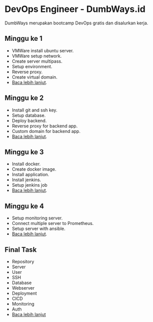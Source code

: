 # **DevOps Engineer - DumbWays.id**
DumbWays merupakan bootcamp DevOps gratis dan disalurkan kerja.

## **Minggu ke 1**
- VMWare install ubuntu server.
- VMWare setup network.
- Create server multipass.
- Setup environment.
- Reverse proxy.
- Create virtual domain.
- [Baca lebih lanjut](week-1/README.md).

## **Minggu ke 2**
- Install git and ssh key.
- Setup database.
- Deploy backend.
- Reverse proxy for backend app.
- Custom domain for backend app.
- [Baca lebih lanjut](week-2/README.md).

## **Minggu ke 3**
- Install docker.
- Create docker image.
- Install application.
- Install jenkins.
- Setup jenkins job
- [Baca lebih lanjut](week-3/README.md).

## **Minggu ke 4**
- Setup monitoring server.
- Connect multiple server to Prometheus.
- Setup server with ansible.
- [Baca lebih lanjut](week-4/README.md).

## **Final Task**
- Repository
- Server
- User
- SSH
- Database
- Webserver
- Deployment
- CICD
- Monitoring
- Auth
- [Baca lebih lanjut](final-task/README.md)